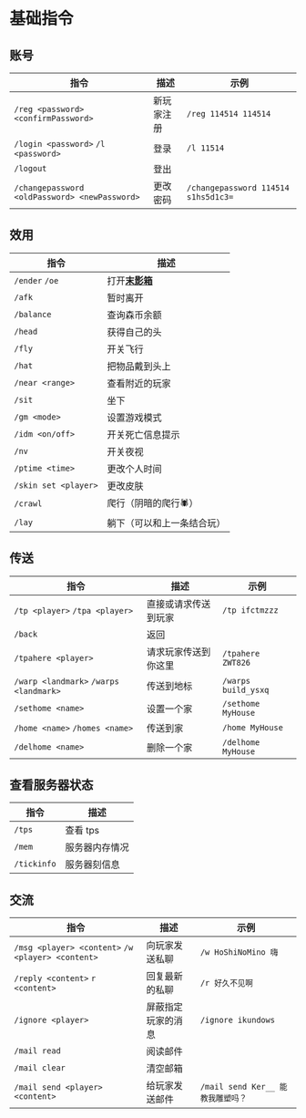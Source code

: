 # 基础指令

## 账号

| 指令                                          | 描述       | 示例                                |
| --------------------------------------------- | ---------- | ----------------------------------- |
| `/reg <password> <confirmPassword>`           | 新玩家注册 | `/reg 114514 114514`                |
| `/login <password>` `/l <password>`           | 登录       | `/l 11514`                          |
| `/logout`                                     | 登出       |
| `/changepassword <oldPassword> <newPassword>` | 更改密码   | `/changepassword 114514 s1hs5d1c3=` |

## 效用

| 指令                 | 描述                                                                      |
| -------------------- | ------------------------------------------------------------------------- |
| `/ender` `/oe`       | 打开[**末影箱**](https://zh.minecraft.wiki/w/%E6%9C%AB%E5%BD%B1%E7%AE%B1) |
| `/afk`               | 暂时离开                                                                  |
| `/balance`           | 查询森币余额                                                              |
| `/head`              | 获得自己的头                                                              |
| `/fly`               | 开关飞行                                                                  |
| `/hat`               | 把物品戴到头上                                                            |
| `/near <range>`      | 查看附近的玩家                                                            |
| `/sit`               | 坐下                                                                      |
| `/gm <mode>`         | 设置游戏模式                                                              |
| `/idm <on/off>`      | 开关死亡信息提示                                                          |
| `/nv`                | 开关夜视                                                                  |
| `/ptime <time>`      | 更改个人时间                                                              |
| `/skin set <player>` | 更改皮肤                                                                  |
| `/crawl`             | 爬行（阴暗的爬行🕷）                                                       |
| `/lay`               | 躺下（可以和上一条结合玩）                                                 |

## 传送

| 指令                                   | 描述                 | 示例                |
| -------------------------------------- | -------------------- | ------------------- |
| `/tp <player>` `/tpa <player>`         | 直接或请求传送到玩家 | `/tp ifctmzzz`      |
| `/back`                                | 返回                 |
| `/tpahere <player>`                    | 请求玩家传送到你这里 | `/tpahere ZWT826`   |
| `/warp <landmark>` `/warps <landmark>` | 传送到地标           | `/warps build_ysxq` |
| `/sethome <name>`                      | 设置一个家           | `/sethome MyHouse`  |
| `/home <name>` `/homes <name>`         | 传送到家             | `/home MyHouse`     |
| `/delhome <name>`                      | 删除一个家           | `/delhome MyHouse`  |

## 查看服务器状态

| 指令        | 描述           |
| ----------- | -------------- |
| `/tps`      | 查看 tps       |
| `/mem`      | 服务器内存情况 |
| `/tickinfo` | 服务器刻信息   |

## 交流

| 指令                                              | 描述               | 示例                              |
| ------------------------------------------------- | ------------------ | --------------------------------- |
| `/msg <player> <content>` `/w <player> <content>` | 向玩家发送私聊     | `/w HoShiNoMino 嗨`               |
| `/reply <content>` `r <content>`                  | 回复最新的私聊     | `/r 好久不见啊`                   |
| `/ignore <player>`                                | 屏蔽指定玩家的消息 | `/ignore ikundows`                |
| `/mail read`                                      | 阅读邮件           |
| `/mail clear`                                     | 清空邮箱           |
| `/mail send <player> <content>`                   | 给玩家发送邮件     | `/mail send Ker__ 能教我雕塑吗？` |
